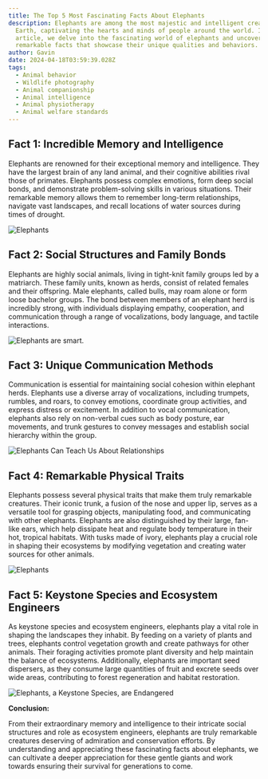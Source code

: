 ```yaml
---
title: The Top 5 Most Fascinating Facts About Elephants
description: Elephants are among the most majestic and intelligent creatures on
  Earth, captivating the hearts and minds of people around the world. In this
  article, we delve into the fascinating world of elephants and uncover five
  remarkable facts that showcase their unique qualities and behaviors.
author: Gavin
date: 2024-04-18T03:59:39.028Z
tags:
  - Animal behavior
  - Wildlife photography
  - Animal companionship
  - Animal intelligence
  - Animal physiotherapy
  - Animal welfare standards
---
```

## Fact 1: Incredible Memory and Intelligence

Elephants are renowned for their exceptional memory and intelligence. They have the largest brain of any land animal, and their cognitive abilities rival those of primates. Elephants possess complex emotions, form deep social bonds, and demonstrate problem-solving skills in various situations. Their remarkable memory allows them to remember long-term relationships, navigate vast landscapes, and recall locations of water sources during times of drought.

![Elephants](https://baanchangelephantpark.com/attachments/news/default/17IMG-1014-112211.jpg "Elephants")

## Fact 2: Social Structures and Family Bonds

Elephants are highly social animals, living in tight-knit family groups led by a matriarch. These family units, known as herds, consist of related females and their offspring. Male elephants, called bulls, may roam alone or form loose bachelor groups. The bond between members of an elephant herd is incredibly strong, with individuals displaying empathy, cooperation, and communication through a range of vocalizations, body language, and tactile interactions.

![Elephants are smart.](https://www.goodtourismblog.com/wp-content/uploads/2019/03/Mahout_Elephant_Nature_Park_Chiang_Mai_Thailand.jpg "Elephants are smart.")

## Fact 3: Unique Communication Methods

Communication is essential for maintaining social cohesion within elephant herds. Elephants use a diverse array of vocalizations, including trumpets, rumbles, and roars, to convey emotions, coordinate group activities, and express distress or excitement. In addition to vocal communication, elephants also rely on non-verbal cues such as body posture, ear movements, and trunk gestures to convey messages and establish social hierarchy within the group.

![Elephants Can Teach Us About Relationships](https://www.balisafarimarinepark.com/wp-content/uploads/2020/02/elephants-empathy-600x315-cropped.jpg "Elephants Can Teach Us About Relationships")

## Fact 4: Remarkable Physical Traits

Elephants possess several physical traits that make them truly remarkable creatures. Their iconic trunk, a fusion of the nose and upper lip, serves as a versatile tool for grasping objects, manipulating food, and communicating with other elephants. Elephants are also distinguished by their large, fan-like ears, which help dissipate heat and regulate body temperature in their hot, tropical habitats. With tusks made of ivory, elephants play a crucial role in shaping their ecosystems by modifying vegetation and creating water sources for other animals.

![Elephants](https://cdn.britannica.com/04/152304-050-A17D7A38/African-savanna-elephant-cactus-leaves.jpg "Elephants")

## Fact 5: Keystone Species and Ecosystem Engineers

As keystone species and ecosystem engineers, elephants play a vital role in shaping the landscapes they inhabit. By feeding on a variety of plants and trees, elephants control vegetation growth and create pathways for other animals. Their foraging activities promote plant diversity and help maintain the balance of ecosystems. Additionally, elephants are important seed dispersers, as they consume large quantities of fruit and excrete seeds over wide areas, contributing to forest regeneration and habitat restoration.

![Elephants, a Keystone Species, are Endangered](https://b3252541.smushcdn.com/3252541/wp-content/uploads/2023/04/elephant-loxodonta-africana-eating-queen-elizabeth-national-park-uganda.jpeg?lossy=2&strip=0&webp=1?w=1024 "Elephants, a Keystone Species, are Endangered")

**Conclusion:**

From their extraordinary memory and intelligence to their intricate social structures and role as ecosystem engineers, elephants are truly remarkable creatures deserving of admiration and conservation efforts. By understanding and appreciating these fascinating facts about elephants, we can cultivate a deeper appreciation for these gentle giants and work towards ensuring their survival for generations to come.